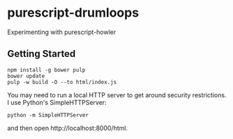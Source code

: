# purescript-drumloops

Experimenting with purescript-howler

## Getting Started

```
npm install -g bower pulp
bower update
pulp -w build -O --to html/index.js
```

You may need to run a local HTTP server to get around security restrictions. I use Python's SimpleHTTPServer:

```
python -m SimpleHTTPServer
```

and then open http://localhost:8000/html.
